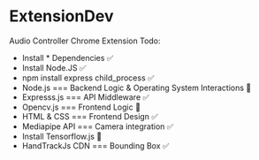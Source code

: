 # ExtensionDev
Audio Controller Chrome Extension 
Todo: 
 - Install * Dependencies ✅
 - Install Node.JS ✅
 - npm install express child_process ✅
 - Node.js === Backend Logic & Operating System Interactions 🚫
 - Expresss.js === API Middleware ✅
 - Opencv.js === Frontend Logic 🚫
 - HTML & CSS === Frontend Design ✅
 - Mediapipe API === Camera integration ✅
 - Install Tensorflow.js 🚫
 - HandTrackJs CDN === Bounding Box ✅